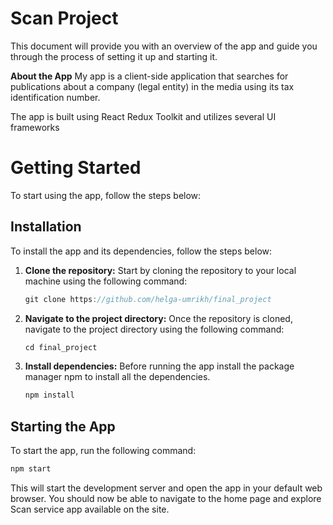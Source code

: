 # Scan Project

This document will provide you with an overview of the app and guide you through the process of setting it up and starting it.

**About the App** 
My app is a client-side application that searches for publications about a company (legal entity) in the media using its tax identification number.

The app is built using React Redux Toolkit and utilizes several UI frameworks

# Getting Started
To start using the app, follow the steps below:

## Installation
To install the app and its dependencies, follow the steps below:
1.  **Clone the repository:** 
	Start by cloning the repository to your local machine using the following command:
	```cpp
	git clone https://github.com/helga-umrikh/final_project
	```
2.  **Navigate to the project directory:**
	Once the repository is cloned, navigate to the project directory using the following command:
	```cpp
	cd final_project
	```
3. **Install dependencies:**
	Before running the app install the package manager npm to install all the dependencies. 
	```cpp
	npm install
	```
	
## Starting the App

To start the app, run the following command:
```cpp
npm start
```
This will start the development server and open the app in your default web browser. You should now be able to navigate to the home page and explore Scan service app available on the site.